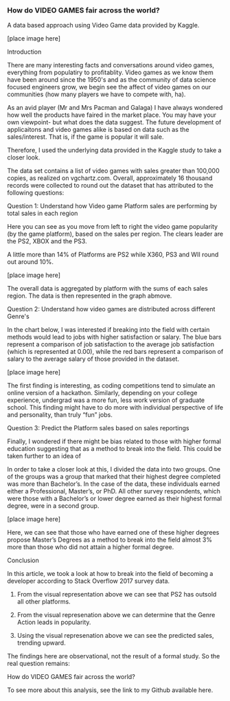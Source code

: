 ### How do VIDEO GAMES fair across the world?
A data based approach using Video Game data provided by Kaggle.

[place image here]

Introduction

There are many interesting facts and conversations around video games, everything from populatiry to profitablity. Video games as we know them have been around since the 1950's and as the community of data science focused engineers grow, we begin see the affect of video games on our communities (how many players we have to compete with, ha).

As an avid player (Mr and Mrs Pacman and Galaga) I have always wondered how well the products have faired in the market place. You may have your own viewpoint- but what does the data suggest. The future development of applicaitons and video games alike is based on data such as the sales/interest. That is, if the game is popular it will sale.

Therefore, I used the underlying data provided in the Kaggle study to take a closer look.

The data set contains a list of video games with sales greater than 100,000 copies, as realized on vgchartz.com. Overall, approximately 16 thousand records were collected to round out the dataset that has attributed to the following questions:

Question 1: Understand how Video game Platform sales are performing by total sales in each region

Here you can see as you move from left to right the video game popularity (by the game platform), based on the sales per region. The clears leader are the PS2, XBOX and the PS3.

A little more than 14% of Platforms are PS2 while X360, PS3 and WII round out around 10%.

[place image here]

The overall data is aggregated by platform with the sums of each sales region. The data is then represented in the graph abmove.





Question 2: Understand how video games are distributed across different Genre's

In the chart below, I was interested if breaking into the field with certain methods would lead to jobs with higher satisfaction or salary. The blue bars represent a comparison of job satisfaction to the average job satisfaction (which is represented at 0.00), while the red bars represent a comparison of salary to the average salary of those provided in the dataset.

[place image here]

The first finding is interesting, as coding competitions tend to simulate an online version of a hackathon. Similarly, depending on your college experience, undergrad was a more fun, less work version of graduate school. This finding might have to do more with individual perspective of life and personality, than truly “fun” jobs.






Question 3: Predict the Platform sales based on sales reportings

Finally, I wondered if there might be bias related to those with higher formal education suggesting that as a method to break into the field. This could be taken further to an idea of

In order to take a closer look at this, I divided the data into two groups. One of the groups was a group that marked that their highest degree completed was more than Bachelor’s. In the case of the data, these individuals earned either a Professional, Master’s, or PhD. All other survey respondents, which were those with a Bachelor’s or lower degree earned as their highest formal degree, were in a second group.

[place image here]

Here, we can see that those who have earned one of these higher degrees propose Master’s Degrees as a method to break into the field almost 3% more than those who did not attain a higher formal degree.

Conclusion

In this article, we took a look at how to break into the field of becoming a developer according to Stack Overflow 2017 survey data.

1) From the visual representation above we can see that PS2 has outsold all other platforms.

2) From the visual represenation above we can determine that the Genre Action leads in popularity.

3) Using the visual represenation above we can see the predicted sales, trending upward.

The findings here are observational, not the result of a formal study. So the real question remains:

How do VIDEO GAMES fair across the world?

To see more about this analysis, see the link to my Github available here.
